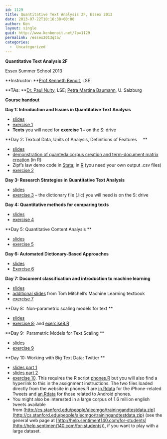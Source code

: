 ```yaml
---
id: 1129
title: Quantitative Text Analysis 2F, Essex 2013
date: 2013-07-22T10:16:38+00:00
author: Ken
layout: single
guid: http://www.kenbenoit.net/?p=1129
permalink: /essex2013qta/
categories:
  -  Uncategorized
---
```

**Quantitative Text Analysis 2F**

Essex Summer School 2013

**Instructor: **[Prof Kenneth Benoit](mailto:kbenoit@lse.ac.uk), LSE

**TAs: **[Dr. Paul Nulty](mailto:paul.nulty@gmail.com), LSE; [Petra Martina Baumann](mailto:PetraMartina.Baumann@sbg.ac.at), U. Salzburg

**[Course handout](/assets/courses/essex2013qta/QTA_Essex_syllabus_2013.pdf)**

**Day 1: Introduction and Issues in Quantitative Text Analysis**

  * [slides](/assets/courses/essex2013qta/QTA_Essex_Day1.pdf "Day 1 slides")
  * [exercise 1](/assets/courses/essex2013qta/Assignment_1.pdf "Exercise 1")
  * **Texts** you will need for **exercise 1 &#8211;** on the S: drive

**Day 2: Textual Data, Units of Analysis, Definitions of Features     **

  * [slides](/assets/courses/essex2013qta/QTA_Essex_Day2.pdf)
  * [demonstration of quanteda corpus creation and term-document matrix creation](/assets/courses/essex2013qta/QTA_Essex_Day2.R) (in R)
  * Zipf&#8217;s law demo code in [Stata](/assets/courses/essex2012cta/zipfslaw.do); in [R](/assets/courses/essex2012cta/zipfslaw.R) (you need your own output .csv files)
  * [exercise 2](/assets/courses/essex2013qta/Assignment_2.pdf "Exercise 2")



  **Day 3: Research Strategies in Quantitative Text Analysis**


  -  [slides](/assets/courses/essex2013qta/QTA_Essex_Day3.pdf)    
  -  [exercise 3](/assets/courses/essex2013qta/Assignment_3.pdf) &#8211; the dictionary file (.lic) you will need is on the S: drive





  **Day 4: Quantitative methods for comparing texts**


  -  [slides](/assets/courses/essex2013qta/QTA_Essex_Day4.pdf)
  -  [exercise 4](/assets/courses/essex2013qta/Assignment_4.pdf)





**Day 5: Quantitative Content Analysis **

  * [slides](/assets/courses/essex2013qta/QTA_Essex_Day5.pdf)
  * [exercise 5](/assets/courses/essex2013qta/Assignment_5.pdf)


  **Day 6: Automated Dictionary-Based Approaches**
   -  [slides](/assets/courses/essex2013qta/QTA_Essex_Day6.pdf)    
  -  [Exercise 6](/assets/courses/essex2013qta/Assignment_6.pdf)


  **Day 7: Document classification and introduction to machine learning**
  -  [slides](/assets/courses/essex2013qta/QTA_Essex_Day7.pdf)        
  -  [additional slides](http://www.cs.cmu.edu/~tom/mlbook-chapter-slides.html) from Tom Mitchell&#8217;s Machine Learning textbook        
  -  [exercise 7](/assets/courses/essex2013qta/Assignment_7.pdf)

**Day 8:  Non-parametric scaling models for text **



  -  [slides](/assets/courses/essex2013qta/QTA_Essex_Day8.pdf)
  -  [exercise 8](/assets/courses/essex2013qta/Assignment_8.pdf); and [exercise8.R](/assets/courses/essex2013qta/exercise8.R)




  **Day 9:  Parametric Models for Text Scaling **



  -  [slides](/assets/courses/essex2013qta/QTA_Essex_Day9.pdf)
  -  [exercise 9](/assets/courses/essex2013qta/Assignment_9.pdf)




  **Day 10: Working with Big Text Data: Twitter **



  -  [slides part 1](/assets/courses/essex2013qta/QTA_Essex_Day10a.pdf)
  -  [slides part 2](/assets/courses/essex2013qta/QTA_Essex_Day10b.pdf)
  -  [exercise 10](/assets/courses/essex2013qta/Assignment_10.pdf). This requires the R script [phones.R](/assets/courses/essex2013qta/phones.R) but you will also find a hyperlink to this in the assignment instructions. The two files loaded directly from the website in phones.R are [ip.Rdata](/assets/courses/essex2013qta/ip.Rdata) for the iPhone-related Tweets and [an.Rdata](/assets/courses/essex2013qta/an.Rdata) for those related to Android phones.
  -  You might also be interested in a large corpus of 1.6 million english tweets available from [http://cs.stanford.edu/people/alecmgo/trainingandtestdata.zip](http://cs.stanford.edu/people/alecmgo/trainingandtestdata.zip) (see the general web page at [http://help.sentiment140.com/for-students](http://help.sentiment140.com/for-students)), if you want to play with a large dataset.

